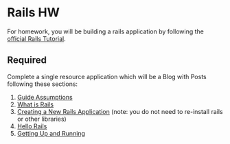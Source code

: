 # Rails HW

For homework, you will be building a rails application by following the [official Rails Tutorial](https://guides.rubyonrails.org/getting_started.html).

## Required

Complete a single resource application which will be a Blog with Posts following these sections:

1. [Guide Assumptions](https://guides.rubyonrails.org/getting_started.html#guide-assumptions)
2. [What is Rails](https://guides.rubyonrails.org/getting_started.html#what-is-rails-questionmark)
3. [Creating a New Rails Application](https://guides.rubyonrails.org/getting_started.html#creating-a-new-rails-project) (note: you do not need to re-install rails or other libraries)
4. [Hello Rails](https://guides.rubyonrails.org/getting_started.html#hello-rails-bang)
5. [Getting Up and Running](https://guides.rubyonrails.org/getting_started.html#getting-up-and-running)
